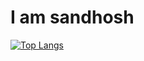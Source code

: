 # I am sandhosh 


[![Top Langs](https://github-readme-stats.vercel.app/api/top-langs/?username=SANDHOSH02&layout=pie)](https://github.com/anuraghazra/github-readme-stats)
